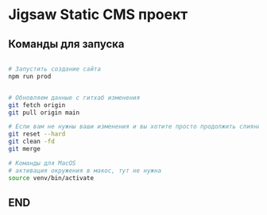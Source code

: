 # Jigsaw Static CMS проект

## Команды для запуска

```bash

# Запустить создание сайта
npm run prod


# Обновляем данные с гитхаб изменения
git fetch origin
git pull origin main

# Если вам не нужны ваши изменения и вы хотите просто продолжить слияние:
git reset --hard
git clean -fd
git merge

# Команды для MacOS
# активация окружения в макос, тут не нужна
source venv/bin/activate


```

## END
